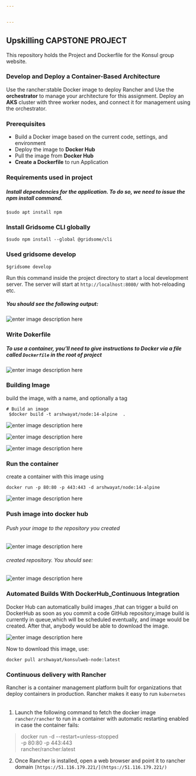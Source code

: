 ```yaml
---


---
```


<h2 id="upskilling-capstone-project">Upskilling CAPSTONE PROJECT</h2>
<p>This repository holds the Project and Dockerfile for the Konsul group website.</p>
<h3 id="develop-and-deploy-a-container-based-architecture">Develop and Deploy a Container-Based Architecture</h3>
<p>Use the rancher:stable Docker image to deploy Rancher and Use the <strong>orchestrator</strong> to manage your architecture for this assignment. Deploy an <strong>AKS</strong> cluster with three worker nodes, and connect it for management using the orchestrator.</p>
<h3 id="prerequisites">Prerequisites</h3>
<ul>
<li>Build a Docker image based on the current code, settings,  and environment</li>
<li>Deploy the image to <strong>Docker Hub</strong></li>
<li>Pull the image from <strong>Docker Hub</strong></li>
<li><strong>Create a Dockerfile</strong> to run  Application</li>
</ul>
<h3 id="requirements-used-in-project">Requirements used in project</h3>
<h5 id="install-dependencies-for-the-application.-to-do-so-we-need-to-issue----the-npm-install-command.">Install dependencies for the application. To do so, we need to issue    the <strong>npm install</strong> command.</h5>
<pre><code>$sudo apt install npm
</code></pre>
<h3 id="install-gridsome-cli-globally">Install Gridsome CLI globally</h3>
<pre><code>$sudo npm install --global @gridsome/cli
</code></pre>
<h3 id="used--gridsome-develop">Used  gridsome develop</h3>
<pre><code>$gridsome develop 
</code></pre>
<p>Run this command inside the project directory to start a local development server. The server will start at <code>http://localhost:8080/</code> with hot-reloading etc.</p>
<h5 id="you-should-see-the-following-output">You should see the following output:</h5>
<p><img src="https://github.com/Areen-alshwayat/Shwayat_Areen-htu_devops_ab_submission/blob/master/gridsome.png" alt="enter image description here"></p>
<h3 id="write-dokerfile">Write Dokerfile</h3>
<h5 id="to-use-a-container-youll-need-to-give-instructions-to-docker-via-a-file-called-dockerfile-in-the-root-of-project">To use a container, you’ll need to give instructions to Docker via a file called <code>Dockerfile</code> in the root of project</h5>
<p><img src="https://github.com/Areen-alshwayat/Shwayat_Areen-htu_devops_ab_submission/blob/master/Dockerfile.png" alt="enter image description here"></p>
<h3 id="building-image">Building Image</h3>
<p>build the image, with a name, and optionally a tag</p>
<pre><code># Build an image
 $docker build -t arshwayat/node:14-alpine  .
</code></pre>
<p><img src="https://github.com/Areen-alshwayat/Shwayat_Areen-htu_devops_ab_submission/blob/master/build%20-arshwayat-node.png" alt="enter image description here"></p>
<p><img src="https://github.com/Areen-alshwayat/Shwayat_Areen-htu_devops_ab_submission/blob/master/build-arshwayat-node%20-2.png" alt="enter image description here"></p>
<p><img src="https://github.com/Areen-alshwayat/Shwayat_Areen-htu_devops_ab_submission/blob/master/build%20finished.png" alt="enter image description here"></p>
<h3 id="run-the-container">Run the container</h3>
<p>create a container with this image using</p>
<pre><code>docker run -p 80:80 -p 443:443 -d arshwayat/node:14-alpine 
</code></pre>
<p><img src="https://github.com/Areen-alshwayat/Shwayat_Areen-htu_devops_ab_submission/blob/master/run%20image.png" alt="enter image description here"></p>
<h3 id="push-image-into-docker-hub">Push image into docker hub</h3>
<h6 id="push-your-image-to-the-repository-you-created">Push your image to the repository you created</h6>
<p><img src="https://github.com/Areen-alshwayat/Shwayat_Areen-htu_devops_ab_submission/blob/master/push%20image.png" alt="enter image description here"></p>
<h6 id="created--repository.-you-should-see">created  repository. You should see:</h6>
<p><img src="https://github.com/Areen-alshwayat/Shwayat_Areen-htu_devops_ab_submission/blob/master/DockerHub-image.png" alt="enter image description here"></p>
<h3 id="automated-builds-with-dockerhub_continuous-integration">Automated Builds With DockerHub_Continuous Integration</h3>
<p>Docker Hub can automatically build images ,that can trigger a build on DockerHub as soon as you commit a code  GitHub repository,image build is currently in queue,which will be scheduled eventually, and  image would be created. After that, anybody would be able to download the image.</p>
<p><img src="https://github.com/Areen-alshwayat/Shwayat_Areen-htu_devops_ab_submission/blob/master/Automated%20Build.png" alt="enter image description here"></p>
<p>Now to download this image, use:</p>
<pre><code>docker pull arshwayat/konsulweb-node:latest
</code></pre>
<h3 id="continuous-delivery-with-rancher">Continuous delivery with Rancher</h3>
<p>Rancher is a container management platform built for organizations that deploy containers in production. Rancher makes it easy to run  <code>kubernetes</code></p>
<h6 id="section"></h6>
<ol>
<li>Launch the following command to fetch the docker image <code>rancher/rancher</code> to run in a container with automatic restarting enabled in case the container fails:</li>
</ol>
<blockquote>
<p>docker run -d --restart=unless-stopped <br>
-p 80:80 -p 443:443 <br>
rancher/rancher:latest</p>
</blockquote>
<ol start="2">
<li>Once Rancher is installed, open a web browser and point it to rancher domain <code>[https://51.116.179.221/](https://51.116.179.221/)</code></li>
</ol>

